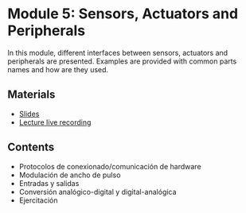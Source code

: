 # Module 5: Sensors, Actuators and Peripherals

In this module, different interfaces between sensors,
actuators and peripherals are presented. Examples are
provided with common parts names and how are they used.

## Materials

- [Slides](https://github.com/neon-iot/hands-on-iot/blob/main/slides/Clase%205%20-%20Sensores%2C%20Actuadores%20y%20Perif%C3%A9ricos.pdf)
- [Lecture live recording](https://www.youtube.com/watch?v=Q8EwJqmNOvo)

## Contents

- Protocolos de conexionado/comunicación de hardware
- Modulación de ancho de pulso
- Entradas y salidas
- Conversión analógico-digital y digital-analógica
- Ejercitación
